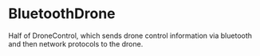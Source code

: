 # BluetoothDrone
Half of DroneControl, which sends drone control information via bluetooth and then network protocols to the drone.

